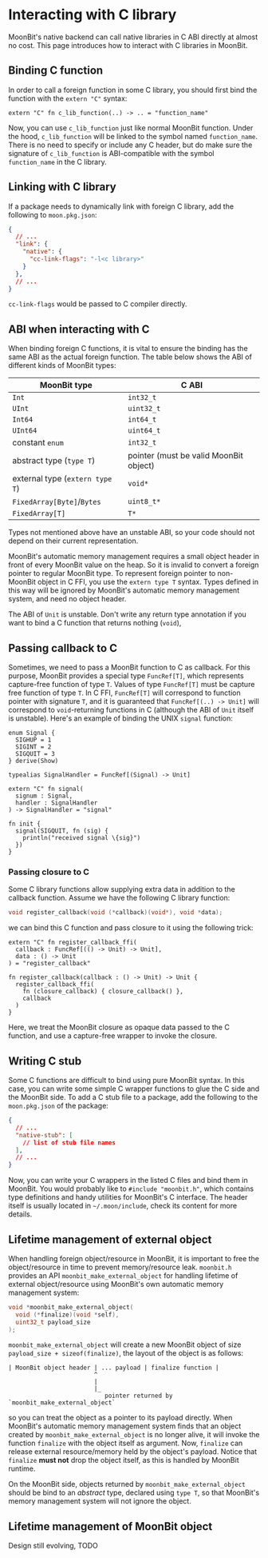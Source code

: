 # Interacting with C library

MoonBit's native backend can call native libraries in C ABI directly at almost no cost.
This page introduces how to interact with C libraries in MoonBit.

## Binding C function
In order to call a foreign function in some C library,
you should first bind the function with the `extern "C"` syntax:

```moonbit
extern "C" fn c_lib_function(..) -> .. = "function_name"
```

Now, you can use `c_lib_function` just like normal MoonBit function.
Under the hood, `c_lib_function` will be linked to the symbol named `function_name`.
There is no need to specify or include any C header,
but do make sure the signature of `c_lib_function` is ABI-compatible with the symbol `function_name` in the C library.

## Linking with C library
If a package needs to dynamically link with foreign C library, add the following to `moon.pkg.json`:

```json
{
  // ...
  "link": {
    "native": {
      "cc-link-flags": "-l<c library>"
    }
  },
  // ...
}
```

`cc-link-flags` would be passed to C compiler directly.

## ABI when interacting with C
When binding foreign C functions,
it is vital to ensure the binding has the same ABI as the actual foreign function.
The table below shows the ABI of different kinds of MoonBit types:

| MoonBit type | C ABI      |
|--------------|------------|
| `Int`        | `int32_t`  |
| `UInt`       | `uint32_t` |
| `Int64`      | `int64_t`  |
| `UInt64`     | `uint64_t` |
| constant `enum` | `int32_t` |
| abstract type (`type T`) | pointer (must be valid MoonBit object) |
| external type (`extern type T`) | `void*` |
| `FixedArray[Byte]`/`Bytes` | `uint8_t*` |
| `FixedArray[T]` | `T*` |

Types not mentioned above have an unstable ABI, so your code should not depend on their current representation.

MoonBit's automatic memory management requires a small object header in front of every MoonBit value on the heap.
So it is invalid to convert a foreign pointer to regular MoonBit type.
To represent foreign pointer to non-MoonBit object in C FFI, you use the `extern type T` syntax.
Types defined in this way will be ignored by MoonBit's automatic memory management system,
and need no object header.

The ABI of `Unit` is unstable.
Don't write any return type annotation if you want to bind a C function that returns nothing (`void`),

## Passing callback to C
Sometimes, we need to pass a MoonBit function to C as callback.
For this purpose, MoonBit provides a special type `FuncRef[T]`,
which represents capture-free function of type `T`.
Values of type `FuncRef[T]` must be capture free function of type `T`.
In C FFI, `FuncRef[T]` will correspond to function pointer with signature `T`,
and it is guaranteed that `FuncRef[(..) -> Unit]` will correspond to `void`-returning functions in C
(although the ABI of `Unit` itself is unstable).
Here's an example of binding the UNIX `signal` function:

```moonbit
enum Signal {
  SIGHUP = 1
  SIGINT = 2
  SIGQUIT = 3
} derive(Show)

typealias SignalHandler = FuncRef[(Signal) -> Unit]

extern "C" fn signal(
  signum : Signal,
  handler : SignalHandler
) -> SignalHandler = "signal"

fn init {
  signal(SIGQUIT, fn (sig) {
    println("received signal \{sig}")
  })
}
```

### Passing closure to C
Some C library functions allow supplying extra data in addition to the callback function.
Assume we have the following C library function:

```c
void register_callback(void (*callback)(void*), void *data);
```

we can bind this C function and pass closure to it using the following trick:

```moonbit
extern "C" fn register_callback_ffi(
  callback : FuncRef[(() -> Unit) -> Unit],
  data : () -> Unit
) = "register_callback"

fn register_callback(callback : () -> Unit) -> Unit {
  register_callback_ffi(
    fn (closure_callback) { closure_callback() },
    callback
  )
}
```

Here, we treat the MoonBit closure as opaque data passed to the C function,
and use a capture-free wrapper to invoke the closure.

## Writing C stub
Some C functions are difficult to bind using pure MoonBit syntax.
In this case, you can write some simple C wrapper functions to glue the C side and the MoonBit side.
To add a C stub file to a package, add the following to the `moon.pkg.json` of the package:

```json
{
  // ...
  "native-stub": [ 
    // list of stub file names
  ],
  // ...
}
```

Now, you can write your C wrappers in the listed C files and bind them in MoonBit.
You would probably like to `#include "moonbit.h"`,
which contains type definitions and handy utilities for MoonBit's C interface.
The header itself is usually located in `~/.moon/include`, check its content for more details.

## Lifetime management of external object
When handling foreign object/resource in MoonBit,
it is important to free the object/resource in time to prevent memory/resource leak.
`moonbit.h` provides an API `moonbit_make_external_object`
for handling lifetime of external object/resource using MoonBit's own automatic memory management system:

```c
void *moonbit_make_external_object(
  void (*finalize)(void *self),
  uint32_t payload_size
);
```

`moonbit_make_external_object` will create a new MoonBit object of size `payload_size + sizeof(finalize)`,
the layout of the object is as follows:

```
| MoonBit object header | ... payload | finalize function |
                        ^
                        |
                        |_
                           pointer returned by `moonbit_make_external_object`
```

so you can treat the object as a pointer to its payload directly.
When MoonBit's automatic memory management system finds that
an object created by `moonbit_make_external_object` is no longer alive,
it will invoke the function `finalize` with the object itself as argument.
Now, `finalize` can release external resource/memory held by the object's payload.
Notice that `finalize` **must not** drop the object itself, as this is handled by MoonBit runtime.

On the MoonBit side, objects returned by `moonbit_make_external_object`
should be bind to an *abstract* type, declared using `type T`,
so that MoonBit's memory management system will not ignore the object.

## Lifetime management of MoonBit object
Design still evolving, TODO
